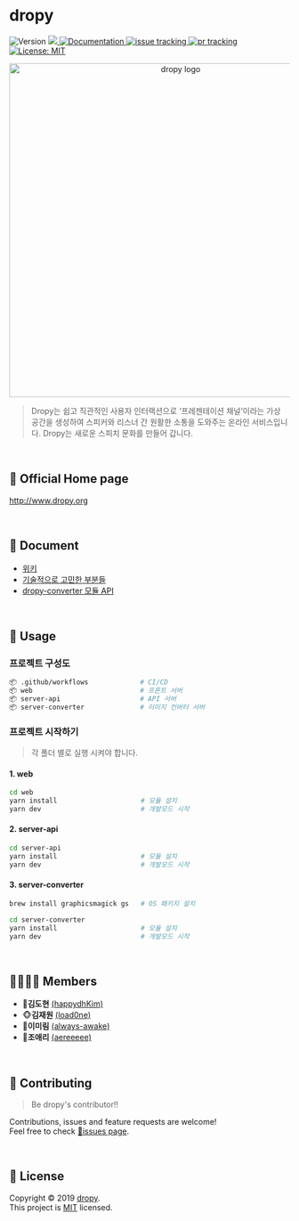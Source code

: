 # dropy
<p>
<!-- version -->
  <img alt="Version" src="https://img.shields.io/badge/version-0.1.1-blue.svg?cacheSeconds=2592000" />
<!-- release -->
  <a href="https://github.com/connect-foundation/2019-02/releases">
    <img src="https://img.shields.io/github/release-date/connect-foundation/2019-02?color=orange">
  </a>
<!-- doc -->
  <a href="https://github.com/connect-foundation/2019-02/wiki" target="_blank">
    <img alt="Documentation" src="https://img.shields.io/badge/documentation-yes-brightgreen.svg" />
  </a>
<!-- issue -->
  <a href="https://github.com/connect-foundation/2019-02/issues">
    <img alt="issue tracking" src="https://img.shields.io/github/issues/connect-foundation/2019-02"/>
  </a>
<!-- pr -->
  <a href="https://github.com/connect-foundation/2019-02/pulls">
    <img alt="pr tracking" src="https://img.shields.io/github/issues-pr/connect-foundation/2019-02"/>
  </a>
<!-- license -->
  <a href="https://github.com/connect-foundation/2019-02/blob/master/LICENSE.md" target="_blank">
    <img alt="License: MIT" src="https://img.shields.io/badge/License-MIT-yellow.svg" />
  </a>
</p>
<p align="middle">
    <img width="600" alt="dropy logo" src="https://user-images.githubusercontent.com/40539104/69215727-cf192200-0bad-11ea-89e0-e02852e2790b.png">
</p>


> Dropy는 쉽고 직관적인 사용자 인터랙션으로 ‘프레젠테이션 채널’이라는 가상 공간을 생성하여 스피커와 리스너 간 원활한 소통을 도와주는 온라인 서비스입니다.
> Dropy는 새로운 스피치 문화를 만들어 갑니다.

<br>


## 🐤 Official Home page
http://www.dropy.org

<br>

## 📝 Document
> 
- [위키](https://github.com/connect-foundation/2019-02/wiki)
- [기술적으로 고민한 부분들]()
- [dropy-converter 모듈 API]()

<br>

## 🔨 Usage
### 프로젝트 구성도
```bash
📦 .github/workflows             # CI/CD
📦 web                           # 프론트 서버
📦 server-api                    # API 서버
📦 server-converter              # 이미지 컨버터 서버
```

### 프로젝트 시작하기
> 각 폴더 별로 실행 시켜야 합니다.
#### 1. web
```bash
cd web
yarn install                     # 모듈 설치
yarn dev                         # 개발모드 시작
```

#### 2. server-api
```bash
cd server-api
yarn install                     # 모듈 설치
yarn dev                         # 개발모드 시작
```

#### 3. server-converter
```bash
brew install graphicsmagick gs   # OS 패키지 설치

cd server-converter
yarn install                     # 모듈 설치
yarn dev                         # 개발모드 시작
```

<br>

##  👨‍👨‍👧‍👧 Members

- 🐶**김도현** [(happydhKim)](https://github.com/happydhKim)
- 🐵**김재원** [(load0ne)](https://github.com/load0ne)
- 🦊**이미림** [(always-awake)](https://github.com/always-awake)
- 🐰**조애리** [(aereeeee)](https://github.com/aereeeee)

<br>

## 🤝 Contributing
> Be dropy's contributor!!

Contributions, issues and feature requests are welcome!<br />Feel free to check [📌issues page]( https://github.com/connect-foundation/2019-02/issues).

<br>

## 📝 License

Copyright © 2019 [dropy](https://github.com/connect-foundation/2019-02).  
This project is [MIT](https://github.com/connect-foundation/2019-02/blob/master/LICENSE.md) licensed.
